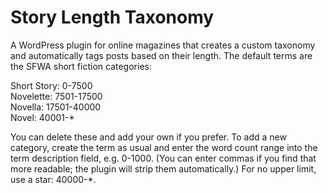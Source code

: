Story Length Taxonomy
==========

A WordPress plugin for online magazines that creates a custom taxonomy and automatically tags posts based on their length. The default terms are the SFWA short fiction categories:

Short Story: 0-7500  
Novelette: 7501-17500  
Novella: 17501-40000  
Novel: 40001-*

You can delete these and add your own if you prefer. To add a new category, create the term as usual and enter the word count range into the term description field, e.g. 0-1000. (You can enter commas if you find that more readable; the plugin will strip them automatically.) For no upper limit, use a star: 40000-*.